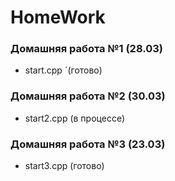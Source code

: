 # HomeWork
### Домашняя работа №1 (28.03)
- start.cpp `(готово)

### Домашняя работа №2 (30.03)
- start2.cpp (в процессе)

### Домашняя работа №3 (23.03)
- start3.cpp (готово)
